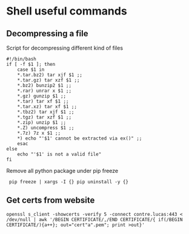 # Shell useful commands

## Decompressing a file

Script for decompressing different kind of files
```shell
#!/bin/bash
if [ -f $1 ]; then
	case $1 in
	*.tar.bz2) tar xjf $1 ;;
	*.tar.gz) tar xzf $1 ;;
	*.bz2) bunzip2 $1 ;;
	*.rar) unrar x $1 ;;
	*.gz) gunzip $1 ;;
	*.tar) tar xf $1 ;;
	*.tar.xz) tar xf $1 ;;
	*.tbz2) tar xjf $1 ;;
	*.tgz) tar xzf $1 ;;
	*.zip) unzip $1 ;;
	*.Z) uncompress $1 ;;
	*.7z) 7z x $1 ;;
	*) echo "'$1' cannot be extracted via ex()" ;;
	esac
else
	echo "'$1' is not a valid file"
fi
```

Remove all python package under pip freeze
```shell
 pip freeze | xargs -I {} pip uninstall -y {}
```

## Get certs from website 

```shell
openssl s_client -showcerts -verify 5 -connect contre.lucas:443 < /dev/null | awk '/BEGIN CERTIFICATE/,/END CERTIFICATE/{ if(/BEGIN CERTIFICATE/){a++}; out="cert"a".pem"; print >out}'
```

